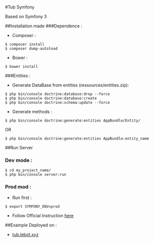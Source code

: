 #Tub Symfony

Based on Symfony 3

##Installation made
###Dependence :
- Composer :
```shell
$ composer install
$ composer dump-autoload
```

- Bower :
```shell
$ bower install
```


###Entities :

- Generate DataBase from entities (ressources/entities.zip):

```shell
$ php bin/console doctrine:database:drop --force
$ php bin/console doctrine:database:create
$ php bin/console doctrine:schema:update --force
```

- Generate methods :

```shell
$ php bin/console doctrine:generate:entities AppBundle/Entity/
```
OR
```shell
$ php bin/console doctrine:generate:entities AppBundle:entity_name
```


##Run Server

### Dev mode :
```shell
$ cd my_project_name/
$ php bin/console server:run
```

### Prod mod :
- Run first :
```shell
$ export SYMFONY_ENV=prod
```
- Follow Official Instruction [here](http://symfony.com/doc/current/deployment.html)

##Example
Deployed on :

* [tub.lebot.xyz](tub.lebot.xyz)


